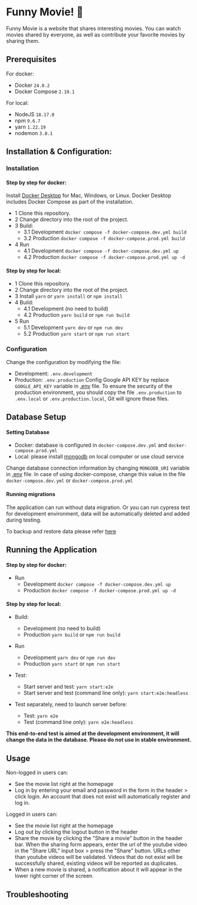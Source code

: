 
# Funny Movie! 🎥
Funny Movie is a website that shares interesting movies. You can watch movies shared by everyone, as well as contribute your favorite movies by sharing them.

## Prerequisites
For docker:
- Docker `24.0.2`
- Docker Compose `2.19.1`

For local:
- NodeJS `18.17.0`
- npm `9.6.7`
- yarn `1.22.19`
- nodemon `3.0.1`

## Installation & Configuration:
### Installation
#### Step by step for docker:
Install [Docker Desktop](https://docs.docker.com/get-docker) for Mac, Windows, or Linux. Docker Desktop includes Docker Compose as part of the installation.

-   1 Clone this repository.
-   2 Change directory into the root of the project.
-   3 Build:
    -   3.1 Development
    `docker compose -f docker-compose.dev.yml build`
    -   3.2 Production
    `docker compose -f docker-compose.prod.yml build`
-   4 Run
    -   4.1 Development
    `docker compose -f docker-compose.dev.yml up`
    -   4.2 Production
    `docker compose -f docker-compose.prod.yml up -d`

#### Step by step for local:
-   1 Clone this repository.
-   2 Change directory into the root of the project.
-   3 Install
    `yarn`
    or
    `yarn install`
    or
    `npm install`
-   4 Build:
    -   4.1 Development
        (no need to build)
    -   4.2 Production
        `yarn build`
        or
        `npm run build`
-   5 Run
    -   5.1 Development
        `yarn dev`
        or
        `npm run dev`
    -   5.2 Production
        `yarn start`
        or
        `npm run start`

### Configuration

Change the configuration by modifying the file:
- Development: `.env.development`
- Production: `.env.production`
Config Google API KEY by replace `GOOGLE_API_KEY` variable in [.env](#configuration) file.
To ensure the security of the production environment, you should copy the file `.env.production` to `.env.local` or `.env.production.local`, Git will ignore these files.

## Database Setup

#### Setting Database
-   Docker: database is configured in `docker-compose.dev.yml` and `docker-compose.prod.yml`
-   Local: please install [mongodb](https://www.mongodb.com/docs/manual/installation/) on local computer or use cloud service

Change database connection information by changing `MONGODB_URI` variable in [.env](#configuration) file. In case of using docker-compose, change this value in the file `docker-compose.dev.yml` or `docker-compose.prod.yml`

#### Running migrations
The application can run without data migration. Or you can run cypress test for development environment, data will be automatically deleted and added during testing.

To backup and restore data please refer [here](https://www.mongodb.com/docs/manual/tutorial/backup-and-restore-tools/)

## Running the Application

#### Step by step for docker:
-   Run
    -   Development
    `docker compose -f docker-compose.dev.yml up`
    -   Production
    `docker compose -f docker-compose.prod.yml up -d`

#### Step by step for local:

-   Build:
    -   Development
        (no need to build)
    -   Production
        `yarn build`
        or
        `npm run build`
-   Run
    -   Development
        `yarn dev`
        or
        `npm run dev`
    -   Production
        `yarn start`
        or
        `npm run start`

-   Test:
    -   Start server and test: `yarn start:e2e`
    -   Start server and test (command line only): `yarn start:e2e:headless`

-   Test separately, need to launch server before:
    - Test: `yarn e2e`
    - Test (command line only): `yarn e2e:headless`

**This end-to-end test is aimed at the development environment, it will change the data in the database. Please do not use in stable environment.**
## Usage

Non-logged in users can:
-    See the movie list right at the homepage
-    Log in by entering your email and password in the form in the header > click login. An account that does not exist will automatically register and log in.

Logged in users can:
-    See the movie list right at the homepage
-    Log out by clicking the logout button in the header
-    Share the movie by clicking the "Share a movie" button in the header bar. When the sharing form appears, enter the url of the youtube video in the "Share URL" input box > press the "Share" button. URLs other than youtube videos will be validated. Videos that do not exist will be successfully shared, existing videos will be reported as duplicates.
-   When a new movie is shared, a notification about it will appear in the lower right corner of the screen.

## Troubleshooting

